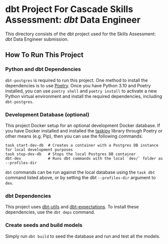 # dbt Project For Cascade Skills Assessment: *dbt* Data Engineer

This directory consists of the dbt project used for the Skills Assessment: *dbt* Data Engineer submission.

## How To Run This Project

### Python and dbt Dependencies

`dbt-postgres` is required to run this project. One method to install the dependencies is to use [Poetry](https://python-poetry.org/). Once you have Python 3.10 and Poetry installed, you can use `poetry shell` and `poetry install` to activate a new Python virtual environment and install the required dependencies, including `dbt-postgres`.

### Development Database (optional)

This project Docker setup for an optional development Docker database. If you have Docker installed and installed the [taskipy](https://pypi.org/project/taskipy/1.0.0/) library through Poetry or other means (e.g. Pip), then you can use the following commands:

```console
task start-dev-db  # Creates a container with a Postgres DB instance for local development purposes
task stop-dev-db   # Stops the local Postgres DB container
dbt-dev            # Runs dbt commands with the local `dev/` folder as --profiles-dir
```

`dbt` commands can be run against the local database using the `task dbt` command listed above, or by setting the dbt `--profiles-dir` argument to `dev`.

### dbt Dependencies

This project uses [dbt-utils](https://github.com/dbt-labs/dbt-utils) and [dbt-expectations](https://github.com/calogica/dbt-expectations). To install these dependencies, use the `dbt deps` command.
### Create seeds and build models

Simply run `dbt build` to seed the database and run and test all the models.
